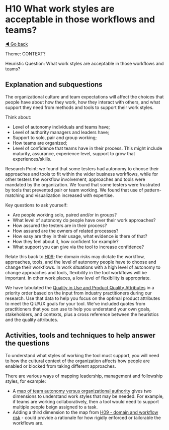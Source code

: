 # H10 What work styles are acceptable in those workflows and teams?
[◄ Go back](README.md)

Theme: CONTEXT?

Heuristic Question: What work styles are acceptable in those workflows and teams?

## Explanation and subquestions

The organizational culture and team expectations will affect the choices that people have about how they work, how they interact with others, and what support they need from methods and tools to support their work styles.

Think about:
- Level of autonomy individuals and teams have;
- Level of authority managers and leaders have;
- Support to solo, pair and group working;
- How teams are organized;
- Level of confidence that teams have in their process. This might include maturity, assurance, experience level, support to grow that experiences/skills.

Research Point: we found that some testers had autonomy to choose their approaches and tools to fit within the wider business workflows, while for other testers the workflow involvement, approaches and tools were mandated by the organization. We found that some testers were frustrated by tools that prevented pair or team working. We found that use of pattern-matching and visualization increased with expertise.

Key questions to ask yourself:
- Are people working solo, paired and/or in groups?
- What level of autonomy do people have over their work approaches?
- How assured the testers are in their process?
- How assured are the owners of related processes?
- How easy are they in their usage, what evidence is there of that?
- How they feel about it, how confident for example?
- What support you can give via the tool to increase confidence?
   
Relate this back to [H09](H09-What-risks-are-associated-with-those-workflows.md); the domain risks may dictate the workflow, approaches, tools, and the level of autonomy people have to choose and change their workflows. In work situations with a high level of autonomy to change approaches and tools, flexibility in the tool workflows will be important. In other work places, a low level of flexibility is appropriate.

We have tabulated the [Quality in Use and Product Quality Attributes](Qualityattributesv2.md) in a priority order based on the input from industry practitioners during our research. Use that data to help you focus on the optimal product attributes to meet the QiU/UX goals for your tool. We've included quotes from practitioners that you can use to help you understand your own goals, stakeholders, and contexts, plus a cross reference between the heuristics and the quality attributes. 

## Activities, tools and techniques to help answer the questions

To understand what styles of working the tool must support, you will need to how the cultural context of the organization affects how people are enabled or blocked from taking different approaches.

There are various ways of mapping leadership, management and followship styles, for example:
- A [map of team autonomy versus organizational authority](https://leadership.org.au/) gives two dimensions to understand work styles that may be needed. For example, if teams are working collaboratively, then a tool would need to support multiple people beign assigned to a task.
- Adding a third dimension to the map from [H09 - domain and workflow risk](H09-What-risks-are-associated-with-those-workflows.md) - could provide a rationale for how rigidly enforced or tailorable the workflows are.
